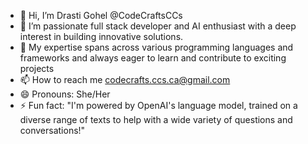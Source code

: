 - 👋 Hi, I’m Drasti Gohel @CodeCraftsCCs
- 👀 I’m passionate full stack developer and AI enthusiast with a deep interest in building innovative solutions.
- 💞️ My expertise spans across various programming languages and frameworks and always eager to learn and contribute to exciting projects
- 📫 How to reach me codecrafts.ccs.ca@gmail.com
- 😄 Pronouns: She/Her
- ⚡ Fun fact: "I'm powered by OpenAI's language model, trained on a diverse range of texts to help with a wide variety of questions and conversations!"
